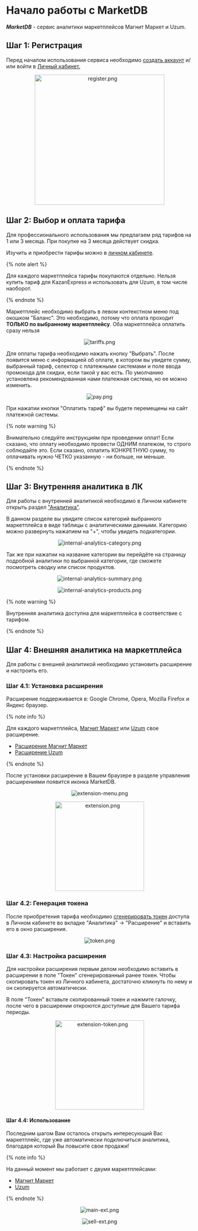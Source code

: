 # Начало работы с MarketDB

**_MarketDB_** - сервис аналитики маркетплейсов Магнит Маркет и Uzum.

## Шаг 1: Регистрация

Перед началом использования сервиса необходимо [создать аккаунт](https://space.marketdb.pro/auth/register) и/или войти в [Личный кабинет.](https://space.marketdb.pro/auth/login)

<p align="center">
  <img src=_images/register.png width=350x alt=register.png>
</p>

## Шаг 2: Выбор и оплата тарифа

Для профессионального использования мы предлагаем ряд тарифов на 1 или 3 месяца. При покупке на 3 месяца действует скидка.

Изучить и приобрести тарифы можно в [личном кабинете](https://space.marketdb.pro/pricing).

{% note alert %}

Для каждого маркетплейса тарифы покупаются отдельно. Нельзя купить тариф для KazanExpress и использовать для Uzum, в том числе наоборот.

{% endnote %}

Маркетплейс необходимо выбрать в левом контекстном меню под окошком "Баланс". 
Это необходимо, потому что оплата проходит **ТОЛЬКО по выбранному маркетплейсу**. 
Оба маркетплейса оплатить сразу нельзя

<p align="center">
  <img src=_images/tariffs.png alt=tariffs.png>
</p>

Для оплаты тарифа необходимо нажать кнопку "Выбрать". После появится меню с информацией об оплате, в котором вы увидете сумму, выбранный тариф, селектор с платежными системами и поле ввода промокода для скидки, если такой у вас есть.
По умолчанию установлена рекомендованная нами платежная система, но ее можно изменить.

<p align="center">
  <img src=_images/pay.png alt=pay.png>
</p>

При нажатии кнопки "Оплатить тариф" вы будете перемещены на сайт платежной системы.

{% note warning %}

Внимательно следуйте инструкциям при проведении оплат! 
Если сказано, что оплату необходимо провести ОДНИМ платежом, то строго соблюдайте это.
Если сказано, оплатить КОНКРЕТНУЮ сумму, то оплачивать нужно ЧЕТКО указанную - ни больше, ни меньше.

{% endnote %}

## Шаг 3: Внутренняя аналитика в ЛК

Для работы с внутренней аналитикой необходимо в Личном кабинете открыть раздел ["Аналитика"](https://space.marketdb.pro/analytics/categories).

В данном разделе вы увидите список категорий выбранного маркетплейса в виде таблицы с аналитическими данными.
Категорию можно развернуть нажатием на "+", чтобы увидеть подкатегории. 

<p align="center">
  <img src=_images/internal-analytics-category.png alt=internal-analytics-category.png>
</p>

Так же при нажатии на название категории вы перейдёте на страницу подробной аналитики по выбранной категории, где сможете посмотреть сводку или список продуктов.

<p align="center">
  <img src=_images/internal-analytics-summary.png alt=internal-analytics-summary.png>
</p>

<p align="center">
  <img src=_images/internal-analytics-products.png alt=internal-analytics-products.png>
</p>

{% note warning %}

Внутренняя аналитика доступна для маркетплейса в соответствие с тарифом. 

{% endnote %}

## Шаг 4: Внешняя аналитика на маркетплейса

Для работы с внешней аналитикой необходимо установить расширение и настроить его.

### Шаг 4.1: Установка расширения

Расширение поддерживается в: Google Chrome, Opera, Mozilla Firefox и Яндекс браузер.

{% note info %}

Для каждого маркетплейса, [Магнит Маркет](https://marketdb.ru) или [Uzum](https://marketdb.org) свое расширение.
* [Расширение Магнит Маркет](https://chrome.google.com/webstore/detail/marketdb-%D0%B0%D0%BD%D0%B0%D0%BB%D0%B8%D1%82%D0%B8%D0%BA%D0%B0-kazane/cfkfachbapidmnjkcandfhlbnfiialei?hl=ru)
* [Расширение Uzum](https://chrome.google.com/webstore/detail/marketdb-%D0%B0%D0%BD%D0%B0%D0%BB%D0%B8%D1%82%D0%B8%D0%BA%D0%B0-uzumuz/blgbandfopjlfnfpgknfmdkboekolpcc?hl=ru)

{% endnote %}

После установки расширение в Вашем браузере в разделе управления расширениями появится иконка MarketDB.

<p align="center">
  <img src=_images/extension-menu.png alt=extension-menu.png>
</p>

<p align="center">
  <img src=_images/extension.png width=240x alt=extension.png>
</p>

### Шаг 4.2: Генерация токена

После приобретения тарифа необходимо [сгенерировать токен](https://space.marketdb.pro/extension) доступа в Личном кабинете во вкладке "Аналитика" -> "Расширение" и вставить его в окно расширения.

<p align="center">
  <img src=_images/token.png alt=token.png>
</p>

### Шаг 4.3: Настройка расширения

Для настройки расширения первым делом необходимо вставить в расширении в поле "Токен" сгенерированный ранее токен. Чтобы скопировать токен из Личного кабинета, достаточно кликнуть по нему и он скопируется автоматически.

В поле "Токен" вставьте скопированный токен и нажмите галочку, после чего в расширении откроются доступные для Вашего тарифа периоды.

<p align="center">
  <img src=_images/extension-token.png width=240x alt=extension-token.png>
</p>

#### Шаг 4.4: Использование

Последним шагом Вам осталось открыть интересующий Вас маркетплейс, где уже автоматически подключиться аналитика, благодаря который Вы повысите свои продажи!

{% note info %}

На данный момент мы работает с двумя маркетплейсами:
* [Магнит Маркет](https://mm.ru/)
* [Uzum](https://uzum.uz/ru)

{% endnote %}

<p align="center">
  <img src=_images/main-ext.png alt=main-ext.png>
</p>

<p align="center">
  <img src=_images/sell-ext.png alt=sell-ext.png>
</p>

